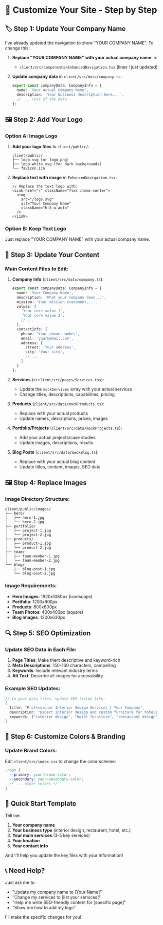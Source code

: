 # 🎯 Customize Your Site - Step by Step

## 🏷️ **Step 1: Update Your Company Name**

I've already updated the navigation to show "YOUR COMPANY NAME". To change this:

1. **Replace "YOUR COMPANY NAME" with your actual company name** in:
   - `client/src/components/EnhancedNavigation.tsx` (lines I just updated)

2. **Update company data** in `client/src/data/company.ts`:
   ```typescript
   export const companyData: CompanyInfo = {
     name: 'Your Actual Company Name',
     description: 'Your business description here...',
     // ... rest of the data
   };
   ```

## 🖼️ **Step 2: Add Your Logo**

### Option A: Image Logo
1. **Add your logo files** to `client/public/`:
   ```
   client/public/
   ├── logo.svg (or logo.png)
   ├── logo-white.svg (for dark backgrounds)
   └── favicon.ico
   ```

2. **Replace text with image** in `EnhancedNavigation.tsx`:
   ```tsx
   // Replace the text logo with:
   <Link href="/" className="flex items-center">
     <img 
       src="/logo.svg" 
       alt="Your Company Name" 
       className="h-8 w-auto"
     />
   </Link>
   ```

### Option B: Keep Text Logo
Just replace "YOUR COMPANY NAME" with your actual company name.

## 📝 **Step 3: Update Your Content**

### Main Content Files to Edit:

1. **Company Info** (`client/src/data/company.ts`):
   ```typescript
   export const companyData: CompanyInfo = {
     name: 'Your Company Name',
     description: 'What your company does...',
     mission: 'Your mission statement...',
     values: [
       'Your core value 1',
       'Your core value 2',
       // ...
     ],
     contactInfo: {
       phone: 'Your phone number',
       email: 'your@email.com',
       address: {
         street: 'Your address',
         city: 'Your city',
         // ...
       }
     }
   };
   ```

2. **Services** (in `client/src/pages/Services.tsx`):
   - Update the `mockServices` array with your actual services
   - Change titles, descriptions, capabilities, pricing

3. **Products** (`client/src/data/mockProducts.ts`):
   - Replace with your actual products
   - Update names, descriptions, prices, images

4. **Portfolio/Projects** (`client/src/data/mockProjects.ts`):
   - Add your actual projects/case studies
   - Update images, descriptions, results

5. **Blog Posts** (`client/src/data/mockBlog.ts`):
   - Replace with your actual blog content
   - Update titles, content, images, SEO data

## 🖼️ **Step 4: Replace Images**

### Image Directory Structure:
```
client/public/images/
├── hero/
│   ├── hero-1.jpg
│   └── hero-2.jpg
├── portfolio/
│   ├── project-1.jpg
│   └── project-2.jpg
├── products/
│   ├── product-1.jpg
│   └── product-2.jpg
├── team/
│   ├── team-member-1.jpg
│   └── team-member-2.jpg
└── blog/
    ├── blog-post-1.jpg
    └── blog-post-2.jpg
```

### Image Requirements:
- **Hero Images**: 1920x1080px (landscape)
- **Portfolio**: 1200x800px 
- **Products**: 800x600px
- **Team Photos**: 400x400px (square)
- **Blog Images**: 1200x630px

## 🔍 **Step 5: SEO Optimization**

### Update SEO Data in Each File:

1. **Page Titles**: Make them descriptive and keyword-rich
2. **Meta Descriptions**: 150-160 characters, compelling
3. **Keywords**: Include relevant industry terms
4. **Alt Text**: Describe all images for accessibility

### Example SEO Updates:
```typescript
// In your data files, update SEO fields like:
{
  title: "Professional Interior Design Services | Your Company",
  description: "Expert interior design and custom furniture for hotels and restaurants. Transform your space with our award-winning design team.",
  keywords: ["interior design", "hotel furniture", "restaurant design", "custom furniture"]
}
```

## 🎨 **Step 6: Customize Colors & Branding**

### Update Brand Colors:
Edit `client/src/index.css` to change the color scheme:

```css
:root {
  --primary: your-brand-color;
  --secondary: your-secondary-color;
  /* ... other colors */
}
```

## 🚀 **Quick Start Template**

Tell me:
1. **Your company name**
2. **Your business type** (interior design, restaurant, hotel, etc.)
3. **Your main services** (3-5 key services)
4. **Your location**
5. **Your contact info**

And I'll help you update the key files with your information!

## 📞 **Need Help?**

Just ask me to:
- "Update my company name to [Your Name]"
- "Change my services to [list your services]"
- "Help me write SEO-friendly content for [specific page]"
- "Show me how to add my logo"

I'll make the specific changes for you!